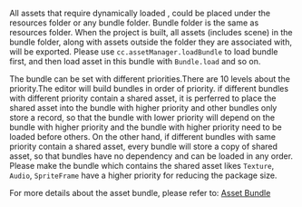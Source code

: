 All assets that require dynamically loaded , could be placed under the resources folder or any bundle folder. Bundle folder is the same as resources folder. When the project is built, all assets (includes scene) in the bundle folder, along with assets outside the folder they are associated with, will be exported. Please use `cc.assetManager.loadBundle` to load bundle first, and then load asset in this bundle with `Bundle.load` and so on.

The bundle can be set with different priorities.There are 10 levels about the priority.The editor will build bundles in order of priority. if different bundles with different priority contain a shared asset, it is perferred to place the shared asset into the bundle with higher priority and other bundles only store a record, so that the bundle with lower priority will depend on the bundle with higher priority and the bundle with higher priority need to be loaded before others. On the other hand, if different bundles with same priority contain a shared asset, every bundle will store a copy of shared asset, so that bundles have no dependency and can be loaded in any order. Please make the bundle which contains the shared asset likes `Texture`, `Audio`, `SpriteFrame` have a higher priority for reducing the package size.

For more details about the asset bundle, please refer to:
[Asset Bundle](https://docs.cocos.com/creator/manual/zh/scripting/asset-bundle.html)